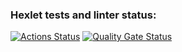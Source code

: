 ### Hexlet tests and linter status:
[![Actions Status](https://github.com/DARIAkuch/python-project-50/actions/workflows/hexlet-check.yml/badge.svg)](https://github.com/DARIAkuch/python-project-50/actions)
[![Quality Gate Status](https://sonarcloud.io/api/project_badges/measure?project=DARIAkuch_python-project-50&metric=alert_status)](https://sonarcloud.io/summary/new_code?id=DARIAkuch_python-project-50)